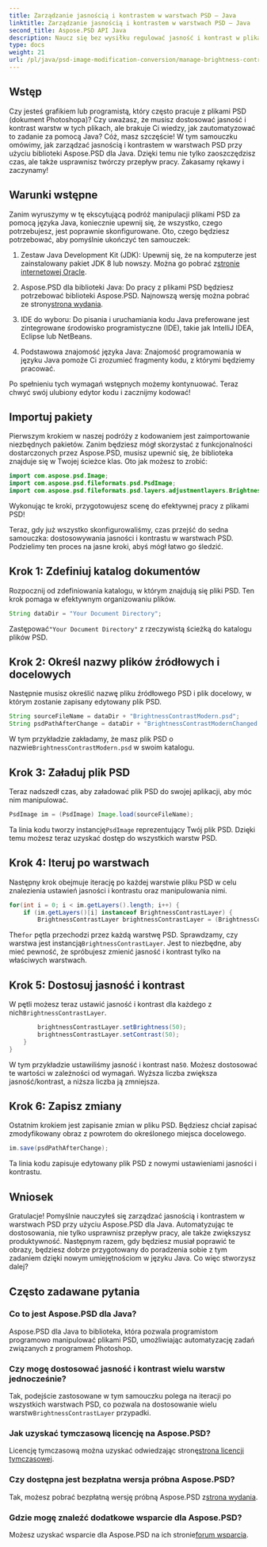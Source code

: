 ```yaml
---
title: Zarządzanie jasnością i kontrastem w warstwach PSD — Java
linktitle: Zarządzanie jasnością i kontrastem w warstwach PSD — Java
second_title: Aspose.PSD API Java
description: Naucz się bez wysiłku regulować jasność i kontrast w plikach PSD za pomocą Aspose.PSD dla Java. Idealny dla programistów i grafików.
type: docs
weight: 21
url: /pl/java/psd-image-modification-conversion/manage-brightness-contrast-psd-layers/
---
```

## Wstęp

Czy jesteś grafikiem lub programistą, który często pracuje z plikami PSD (dokument Photoshopa)? Czy uważasz, że musisz dostosować jasność i kontrast warstw w tych plikach, ale brakuje Ci wiedzy, jak zautomatyzować to zadanie za pomocą Java? Cóż, masz szczęście! W tym samouczku omówimy, jak zarządzać jasnością i kontrastem w warstwach PSD przy użyciu biblioteki Aspose.PSD dla Java. Dzięki temu nie tylko zaoszczędzisz czas, ale także usprawnisz twórczy przepływ pracy. Zakasamy rękawy i zaczynamy!

## Warunki wstępne

Zanim wyruszymy w tę ekscytującą podróż manipulacji plikami PSD za pomocą języka Java, koniecznie upewnij się, że wszystko, czego potrzebujesz, jest poprawnie skonfigurowane. Oto, czego będziesz potrzebować, aby pomyślnie ukończyć ten samouczek:

1.  Zestaw Java Development Kit (JDK): Upewnij się, że na komputerze jest zainstalowany pakiet JDK 8 lub nowszy. Można go pobrać z[stronie internetowej Oracle](https://www.oracle.com/java/technologies/javase-jdk8-downloads.html).

2. Aspose.PSD dla biblioteki Java: Do pracy z plikami PSD będziesz potrzebować biblioteki Aspose.PSD. Najnowszą wersję można pobrać ze strony[strona wydania](https://releases.aspose.com/psd/java/).

3. IDE do wyboru: Do pisania i uruchamiania kodu Java preferowane jest zintegrowane środowisko programistyczne (IDE), takie jak IntelliJ IDEA, Eclipse lub NetBeans.

4. Podstawowa znajomość języka Java: Znajomość programowania w języku Java pomoże Ci zrozumieć fragmenty kodu, z którymi będziemy pracować.

Po spełnieniu tych wymagań wstępnych możemy kontynuować. Teraz chwyć swój ulubiony edytor kodu i zacznijmy kodować!

## Importuj pakiety

Pierwszym krokiem w naszej podróży z kodowaniem jest zaimportowanie niezbędnych pakietów. Zanim będziesz mógł skorzystać z funkcjonalności dostarczonych przez Aspose.PSD, musisz upewnić się, że biblioteka znajduje się w Twojej ścieżce klas. Oto jak możesz to zrobić:

```java
import com.aspose.psd.Image;
import com.aspose.psd.fileformats.psd.PsdImage;
import com.aspose.psd.fileformats.psd.layers.adjustmentlayers.BrightnessContrastLayer;
```

Wykonując te kroki, przygotowujesz scenę do efektywnej pracy z plikami PSD!

Teraz, gdy już wszystko skonfigurowaliśmy, czas przejść do sedna samouczka: dostosowywania jasności i kontrastu w warstwach PSD. Podzielimy ten proces na jasne kroki, abyś mógł łatwo go śledzić.

## Krok 1: Zdefiniuj katalog dokumentów

Rozpocznij od zdefiniowania katalogu, w którym znajdują się pliki PSD. Ten krok pomaga w efektywnym organizowaniu plików.

```java
String dataDir = "Your Document Directory";
```

 Zastępować`"Your Document Directory"` z rzeczywistą ścieżką do katalogu plików PSD.

## Krok 2: Określ nazwy plików źródłowych i docelowych

Następnie musisz określić nazwę pliku źródłowego PSD i plik docelowy, w którym zostanie zapisany edytowany plik PSD.

```java
String sourceFileName = dataDir + "BrightnessContrastModern.psd";
String psdPathAfterChange = dataDir + "BrightnessContrastModernChanged.psd";
```

 W tym przykładzie zakładamy, że masz plik PSD o nazwie`BrightnessContrastModern.psd` w swoim katalogu.

## Krok 3: Załaduj plik PSD

Teraz nadszedł czas, aby załadować plik PSD do swojej aplikacji, aby móc nim manipulować.

```java
PsdImage im = (PsdImage) Image.load(sourceFileName);
```

 Ta linia kodu tworzy instancję`PsdImage` reprezentujący Twój plik PSD. Dzięki temu możesz teraz uzyskać dostęp do wszystkich warstw PSD.

## Krok 4: Iteruj po warstwach

Następny krok obejmuje iterację po każdej warstwie pliku PSD w celu znalezienia ustawień jasności i kontrastu oraz manipulowania nimi.

```java
for(int i = 0; i < im.getLayers().length; i++) {
    if (im.getLayers()[i] instanceof BrightnessContrastLayer) {
        BrightnessContrastLayer brightnessContrastLayer = (BrightnessContrastLayer)im.getLayers()[i];
```

 The`for` pętla przechodzi przez każdą warstwę PSD. Sprawdzamy, czy warstwa jest instancją`BrightnessContrastLayer`. Jest to niezbędne, aby mieć pewność, że spróbujesz zmienić jasność i kontrast tylko na właściwych warstwach.

## Krok 5: Dostosuj jasność i kontrast

 W pętli możesz teraz ustawić jasność i kontrast dla każdego z nich`BrightnessContrastLayer`. 

```java
        brightnessContrastLayer.setBrightness(50);
        brightnessContrastLayer.setContrast(50);
    }
}
```

 W tym przykładzie ustawiliśmy jasność i kontrast na`50`. Możesz dostosować te wartości w zależności od wymagań. Wyższa liczba zwiększa jasność/kontrast, a niższa liczba ją zmniejsza.

## Krok 6: Zapisz zmiany

Ostatnim krokiem jest zapisanie zmian w pliku PSD. Będziesz chciał zapisać zmodyfikowany obraz z powrotem do określonego miejsca docelowego.

```java
im.save(psdPathAfterChange);
```

Ta linia kodu zapisuje edytowany plik PSD z nowymi ustawieniami jasności i kontrastu.

## Wniosek

Gratulacje! Pomyślnie nauczyłeś się zarządzać jasnością i kontrastem w warstwach PSD przy użyciu Aspose.PSD dla Java. Automatyzując te dostosowania, nie tylko usprawnisz przepływ pracy, ale także zwiększysz produktywność. Następnym razem, gdy będziesz musiał poprawić te obrazy, będziesz dobrze przygotowany do poradzenia sobie z tym zadaniem dzięki nowym umiejętnościom w języku Java. Co więc stworzysz dalej?

## Często zadawane pytania

### Co to jest Aspose.PSD dla Java?
Aspose.PSD dla Java to biblioteka, która pozwala programistom programowo manipulować plikami PSD, umożliwiając automatyzację zadań związanych z programem Photoshop.

### Czy mogę dostosować jasność i kontrast wielu warstw jednocześnie?
 Tak, podejście zastosowane w tym samouczku polega na iteracji po wszystkich warstwach PSD, co pozwala na dostosowanie wielu warstw`BrightnessContrastLayer` przypadki.

### Jak uzyskać tymczasową licencję na Aspose.PSD?
 Licencję tymczasową można uzyskać odwiedzając stronę[strona licencji tymczasowej](https://purchase.aspose.com/temporary-license/).

### Czy dostępna jest bezpłatna wersja próbna Aspose.PSD?
 Tak, możesz pobrać bezpłatną wersję próbną Aspose.PSD z[strona wydania](https://releases.aspose.com/).

### Gdzie mogę znaleźć dodatkowe wsparcie dla Aspose.PSD?
 Możesz uzyskać wsparcie dla Aspose.PSD na ich stronie[forum wsparcia](https://forum.aspose.com/c/psd/34).